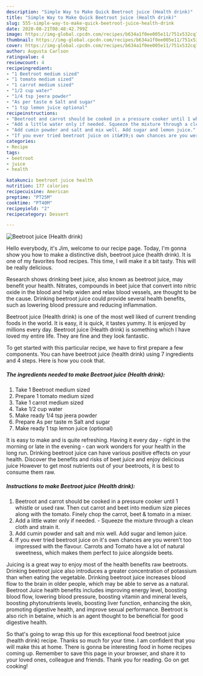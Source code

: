 ```yaml
---
description: "Simple Way to Make Quick Beetroot juice (Health drink)"
title: "Simple Way to Make Quick Beetroot juice (Health drink)"
slug: 555-simple-way-to-make-quick-beetroot-juice-health-drink
date: 2020-08-21T08:48:42.799Z
image: https://img-global.cpcdn.com/recipes/b634a1f0ee005e11/751x532cq70/beetroot-juice-health-drink-recipe-main-photo.jpg
thumbnail: https://img-global.cpcdn.com/recipes/b634a1f0ee005e11/751x532cq70/beetroot-juice-health-drink-recipe-main-photo.jpg
cover: https://img-global.cpcdn.com/recipes/b634a1f0ee005e11/751x532cq70/beetroot-juice-health-drink-recipe-main-photo.jpg
author: Augusta Carlson
ratingvalue: 4
reviewcount: 4
recipeingredient:
- "1 Beetroot medium sized"
- "1 tomato medium sized"
- "1 carrot medium sized"
- "1/2 cup water"
- "1/4 tsp jeera powder"
- "As per taste m Salt and sugar"
- "1 tsp lemon juice optional"
recipeinstructions:
- "Beetroot and carrot should be cooked in a pressure cooker until 1 whistle or used raw. Then cut carrot and beet into medium size pieces along with the tomato. Finely chop the carrot, beet &amp; tomato in a mixer."
- "Add a little water only if needed. Squeeze the mixture through a clean cloth and strain it."
- "Add cumin powder and salt and mix well. Add sugar and lemon juice."
- "If you ever tried beetroot juice on it&#39;s own chances are you weren’t too impressed with the flavour. Carrots and Tomato have a lot of natural sweetness, which makes them perfect to juice alongside beets."
categories:
- Recipe
tags:
- beetroot
- juice
- health

katakunci: beetroot juice health 
nutrition: 177 calories
recipecuisine: American
preptime: "PT25M"
cooktime: "PT40M"
recipeyield: "2"
recipecategory: Dessert

---
```



![Beetroot juice (Health drink)](https://img-global.cpcdn.com/recipes/b634a1f0ee005e11/751x532cq70/beetroot-juice-health-drink-recipe-main-photo.jpg)

Hello everybody, it's Jim, welcome to our recipe page. Today, I'm gonna show you how to make a distinctive dish, beetroot juice (health drink). It is one of my favorites food recipes. This time, I will make it a bit tasty. This will be really delicious.

Research shows drinking beet juice, also known as beetroot juice, may benefit your health. Nitrates, compounds in beet juice that convert into nitric oxide in the blood and help widen and relax blood vessels, are thought to be the cause. Drinking beetroot juice could provide several health benefits, such as lowering blood pressure and reducing inflammation.

Beetroot juice (Health drink) is one of the most well liked of current trending foods in the world. It is easy, it is quick, it tastes yummy. It is enjoyed by millions every day. Beetroot juice (Health drink) is something which I have loved my entire life. They are fine and they look fantastic.


To get started with this particular recipe, we have to first prepare a few components. You can have beetroot juice (health drink) using 7 ingredients and 4 steps. Here is how you cook that.

<!--inarticleads1-->

##### The ingredients needed to make Beetroot juice (Health drink):

1. Take 1 Beetroot medium sized
1. Prepare 1 tomato medium sized
1. Take 1 carrot medium sized
1. Take 1/2 cup water
1. Make ready 1/4 tsp jeera powder
1. Prepare As per taste m Salt and sugar
1. Make ready 1 tsp lemon juice (optional)


It is easy to make and is quite refreshing. Having it every day - right in the morning or late in the evening - can work wonders for your health in the long run. Drinking beetroot juice can have various positive effects on your health. Discover the benefits and risks of beet juice and enjoy delicious juice However to get most nutrients out of your beetroots, it is best to consume them raw. 

<!--inarticleads2-->

##### Instructions to make Beetroot juice (Health drink):

1. Beetroot and carrot should be cooked in a pressure cooker until 1 whistle or used raw. Then cut carrot and beet into medium size pieces along with the tomato. Finely chop the carrot, beet &amp; tomato in a mixer.
1. Add a little water only if needed. - Squeeze the mixture through a clean cloth and strain it.
1. Add cumin powder and salt and mix well. Add sugar and lemon juice.
1. If you ever tried beetroot juice on it&#39;s own chances are you weren’t too impressed with the flavour. Carrots and Tomato have a lot of natural sweetness, which makes them perfect to juice alongside beets.


Juicing is a great way to enjoy most of the health benefits raw beetroots. Drinking beetroot juice also introduces a greater concentration of potassium than when eating the vegetable. Drinking beetroot juice increases blood flow to the brain in older people, which may be able to serve as a natural. Beetroot Juice health benefits includes improving energy level, boosting blood flow, lowering blood pressure, boosting vitamin and mineral levels, boosting phytonutrients levels, boosting liver function, enhancing the skin, promoting digestive health, and improve sexual performance. Beetroot is also rich in betaine, which is an agent thought to be beneficial for good digestive health. 

So that's going to wrap this up for this exceptional food beetroot juice (health drink) recipe. Thanks so much for your time. I am confident that you will make this at home. There is gonna be interesting food in home recipes coming up. Remember to save this page in your browser, and share it to your loved ones, colleague and friends. Thank you for reading. Go on get cooking!
